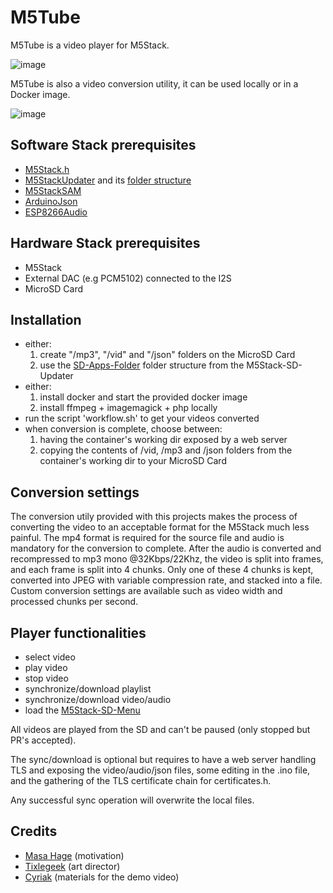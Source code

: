 # M5Tube

M5Tube is a video player for M5Stack.

![image](https://user-images.githubusercontent.com/1893754/46413569-8be9be80-c721-11e8-8547-5c1d063c1d8c.png)

M5Tube is also a video conversion utility, it can be used locally or in a Docker image.

![image](https://user-images.githubusercontent.com/1893754/46411749-dddc1580-c71c-11e8-8f6a-5fa7a5527877.png)


Software Stack prerequisites
----------------------------
  - [M5Stack.h](https://github.com/m5stack/M5Stack/)
  - [M5StackUpdater](https://github.com/tobozo/M5Stack-SD-Updater/) and its [folder structure](https://github.com/tobozo/M5Stack-SD-Updater/releases)
  - [M5StackSAM](https://github.com/tomsuch/M5StackSAM/)
  - [ArduinoJson](https://github.com/bblanchon/ArduinoJson/)
  - [ESP8266Audio](https://github.com/earlephilhower/ESP8266Audio/)


Hardware Stack prerequisites
----------------------------
  - M5Stack
  - External DAC (e.g PCM5102) connected to the I2S
  - MicroSD Card

Installation
------------
  - either:
    1) create "/mp3", "/vid" and "/json" folders on the MicroSD Card 
    2) use the [SD-Apps-Folder](https://github.com/tobozo/M5Stack-SD-Updater/releases) folder structure from the M5Stack-SD-Updater
  - either:
    1) install docker and start the provided docker image
    2) install ffmpeg + imagemagick + php locally
  - run the script 'workflow.sh' to get your videos converted
  - when conversion is complete, choose between:
    1) having the container's working dir exposed by a web server
    2) copying the contents of /vid, /mp3 and /json folders from the 
       container's working dir to your MicroSD Card

Conversion settings
-------------------
  The conversion utily provided with this projects makes the process of converting the video to an acceptable format for the M5Stack much less painful.
  The mp4 format is required for the source file and audio is mandatory for the conversion to complete.
  After the audio is converted and recompressed to mp3 mono @32Kbps/22Khz, the video is split into frames, and each frame is split into 4 chunks.
  Only one of these 4 chunks is kept, converted into JPEG with variable compression rate, and stacked into a file.
  Custom conversion settings are available such as video width and processed chunks per second.

Player functionalities
----------------------
  - select video
  - play video
  - stop video
  - synchronize/download playlist
  - synchronize/download video/audio
  - load the [M5Stack-SD-Menu](https://github.com/tobozo/M5Stack-SD-Updater)

All videos are played from the SD and can't be paused (only stopped but PR's accepted).

The sync/download is optional but requires to have a web server handling TLS and exposing the video/audio/json files, some editing in the .ino file, and the gathering of the TLS certificate chain for certificates.h.

Any successful sync operation will overwrite the local files.
  
Credits
-------
  - [Masa Hage](https://github.com/MhageGH) (motivation)
  - [Tixlegeek](https://github.com/tixlegeek) (art director)
  - [Cyriak](https://www.youtube.com/user/cyriak) (materials for the demo video)
